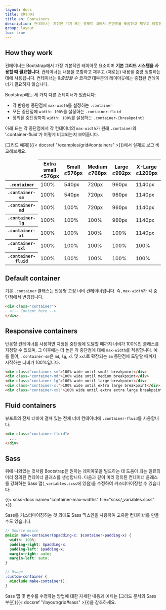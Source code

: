 ```yaml
---
layout: docs
title: 컨테이너
title_en: Containers
description: 컨테이너는 지정된 기기 또는 뷰포트 내에서 콘텐츠를 포함하고 채우고 정렬하는 Bootstrap의 기본 구성 요소입니다.
group: layout
toc: true
---
```


## How they work

컨테이너는 Bootstrap에서 가장 기본적인 레이아웃 요소이며 **기본 그리드 시스템을 사용할 때 필요합니다**. 컨테이너는 내용을 포함하고 채우고 (때로는) 내용을 중앙 정렬하는 데에 사용됩니다. 컨테이너는 &*중첩될 수 있지만* 대부분의 레이아웃에는 중첩된 컨테이너가 필요하지 않습니다.

Bootstrap에는 세 가지 다른 컨테이너가 있습니다:

- 각 반응형 중단점에 `max-width`를 설정하는 `.container`
- 모든 중단점에 `width: 100%`를 설정하는 `.container-fluid`
- 정의된 중단점까지 `width: 100%`를 설정하는 `.container-{breakpoint}`

아래 표는 각 중단점에서 각 컨테이너의 `max-width`가 원래 `.container`와 '.container-fluid'가 어떻게 비교되는지 보여줍니다.

[그리드 예제]({{< docsref "/examples/grid#containers" >}})에서 실제로 보고 비교헤보세요.

<table class="table">
  <thead>
    <tr>
      <td class="border-dark"></td>
      <th scope="col">
        Extra small<br>
        <span class="fw-normal">&lt;576px</span>
      </th>
      <th scope="col">
        Small<br>
        <span class="fw-normal">&ge;576px</span>
      </th>
      <th scope="col">
        Medium<br>
        <span class="fw-normal">&ge;768px</span>
      </th>
      <th scope="col">
        Large<br>
        <span class="fw-normal">&ge;992px</span>
      </th>
      <th scope="col">
        X-Large<br>
        <span class="fw-normal">&ge;1200px</span>
      </th>
      <th scope="col">
        XX-Large<br>
        <span class="fw-normal">&ge;1400px</span>
      </th>
    </tr>
  </thead>
  <tbody>
    <tr>
      <th scope="row" class="fw-normal"><code>.container</code></th>
      <td class="text-muted">100%</td>
      <td>540px</td>
      <td>720px</td>
      <td>960px</td>
      <td>1140px</td>
      <td>1320px</td>
    </tr>
    <tr>
      <th scope="row" class="fw-normal"><code>.container-sm</code></th>
      <td class="text-muted">100%</td>
      <td>540px</td>
      <td>720px</td>
      <td>960px</td>
      <td>1140px</td>
      <td>1320px</td>
    </tr>
    <tr>
      <th scope="row" class="fw-normal"><code>.container-md</code></th>
      <td class="text-muted">100%</td>
      <td class="text-muted">100%</td>
      <td>720px</td>
      <td>960px</td>
      <td>1140px</td>
      <td>1320px</td>
    </tr>
    <tr>
      <th scope="row" class="fw-normal"><code>.container-lg</code></th>
      <td class="text-muted">100%</td>
      <td class="text-muted">100%</td>
      <td class="text-muted">100%</td>
      <td>960px</td>
      <td>1140px</td>
      <td>1320px</td>
    </tr>
    <tr>
      <th scope="row" class="fw-normal"><code>.container-xl</code></th>
      <td class="text-muted">100%</td>
      <td class="text-muted">100%</td>
      <td class="text-muted">100%</td>
      <td class="text-muted">100%</td>
      <td>1140px</td>
      <td>1320px</td>
    </tr>
    <tr>
      <th scope="row" class="fw-normal"><code>.container-xxl</code></th>
      <td class="text-muted">100%</td>
      <td class="text-muted">100%</td>
      <td class="text-muted">100%</td>
      <td class="text-muted">100%</td>
      <td class="text-muted">100%</td>
      <td>1320px</td>
    </tr>
    <tr>
      <th scope="row" class="fw-normal"><code>.container-fluid</code></th>
      <td class="text-muted">100%</td>
      <td class="text-muted">100%</td>
      <td class="text-muted">100%</td>
      <td class="text-muted">100%</td>
      <td class="text-muted">100%</td>
      <td class="text-muted">100%</td>
    </tr>
  </tbody>
</table>

## Default container

기본 `.container` 클래스는 반응형 고정 너비 컨테이너입니다. 즉, `max-width`가 각 중단점에서 변경됩니다.

```html
<div class="container">
  <!-- Content here -->
</div>
```

## Responsive containers

반응형 컨테이너를 사용하면 지정된 중단점에 도달할 때까지 너비가 100%인 클래스를 지정할 수 있으며, 그 이후에는 더 높은 각 중단점에 대해 `max-width`를 적용합니다. 예를 들어, `.container-sm`은 `md`, `lg`, `xl` 및 `xxl`로 확장되는 `sm` 중단점에 도달할 때까지 시작하는 너비가 100%입니다.

```html
<div class="container-sm">100% wide until small breakpoint</div>
<div class="container-md">100% wide until medium breakpoint</div>
<div class="container-lg">100% wide until large breakpoint</div>
<div class="container-xl">100% wide until extra large breakpoint</div>
<div class="container-xxl">100% wide until extra extra large breakpoint</div>
```

## Fluid containers

뷰포트의 전체 너비에 걸쳐 있는 전체 너비 컨테이너에 `.container-fluid`를 사용합니다.

```html
<div class="container-fluid">
  ...
</div>
```

## Sass

위에 나와있는 것처럼 Bootstrap은 원하는 레이아웃을 빌드하는 데 도움이 되는 일련의 미리 정의된 컨테이너 클래스를 생성합니다. 다음과 같이 미리 정의된 컨테이너 클래스를 강화하는 Sass 맵(`_variables.scss`에 있음)을 수정하여 커스터마이징할 수 있습니다:

{{< scss-docs name="container-max-widths" file="scss/_variables.scss" >}}

Sass를 커스터마이징하는 것 외에도 Sass 믹스인을 사용하여 고유한 컨테이너를 만들 수도 있습니다.

```scss
// Source mixin
@mixin make-container($padding-x: $container-padding-x) {
  width: 100%;
  padding-right: $padding-x;
  padding-left: $padding-x;
  margin-right: auto;
  margin-left: auto;
}

// Usage
.custom-container {
  @include make-container();
}
```

Sass 맵 및 변수를 수정하는 방법에 대한 자세한 내용과 예제는 [그리드 문서의 Sass 부분]({{< docsref "/layout/grid#sass" >}})을 참조하세요.
